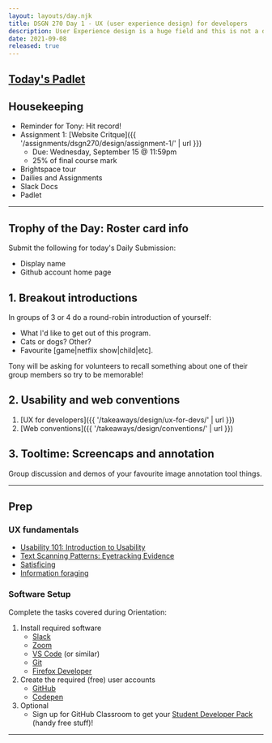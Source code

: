 ```yaml
---
layout: layouts/day.njk
title: DSGN 270 Day 1 - UX (user experience design) for developers
description: User Experience design is a huge field and this is not a design course. But, as budding web developers (devs), it's useful to know the best practices that ux offers us.
date: 2021-09-08
released: true
---
```

## [Today's Padlet](https://padlet.com/acidtone/fall_2021)

## Housekeeping
- Reminder for Tony: Hit record!
- Assignment 1: [Website Critque]({{ '/assignments/dsgn270/design/assignment-1/' | url }})
    - Due: Wednesday, September 15 @ 11:59pm
    - 25% of final course mark
- Brightspace tour
- Dailies and Assignments
- Slack Docs
- Padlet

---

## Trophy of the Day: Roster card info
Submit the following for today's Daily Submission:
- Display name
- Github account home page

## 1. Breakout introductions
In groups of 3 or 4 do a round-robin introduction of yourself:
- What I'd like to get out of this program.
- Cats or dogs? Other?
- Favourite [game|netflix show|child|etc].

Tony will be asking for volunteers to recall something about one of their group members so try to be memorable!

## 2. Usability and web conventions
1. [UX for developers]({{ '/takeaways/design/ux-for-devs/' | url }})
2. [Web conventions]({{ '/takeaways/design/conventions/' | url }})

## 3. Tooltime: Screencaps and annotation
Group discussion and demos of your favourite image annotation tool things.

---

## Prep
### UX fundamentals
- [Usability 101: Introduction to Usability](https://www.nngroup.com/articles/usability-101-introduction-to-usability/)
- [Text Scanning Patterns: Eyetracking Evidence](https://www.nngroup.com/articles/text-scanning-patterns-eyetracking/)
- [Satisficing](https://www.nngroup.com/articles/satisficing/)
- [Information foraging](https://www.nngroup.com/articles/information-foraging/)

### Software Setup
Complete the tasks covered during Orientation:
1. Install required software
    - [Slack](https://slack.com/intl/en-ca/downloads/)
    - [Zoom](https://zoom.us/download)
    - [VS Code](https://code.visualstudio.com/download) (or similar)
    - [Git](https://git-scm.com/downloads)
    - [Firefox Developer](https://nightly.mozilla.org/)
2. Create the required (free) user accounts
    - [GitHub](https://github.com/)
    - [Codepen](https://codepen.io/)
3. Optional
    - Sign up for GitHub Classroom to get your [Student Developer Pack](https://education.github.com/pack) (handy free stuff)!

---
